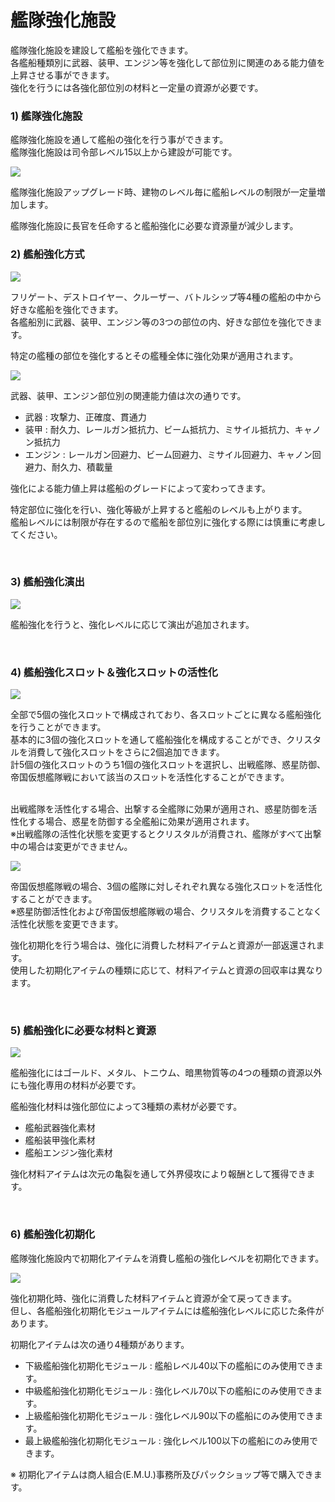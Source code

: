 # 艦隊強化施設

艦隊強化施設を建設して艦船を強化できます。<br>
各艦船種類別に武器、装甲、エンジン等を強化して部位別に関連のある能力値を上昇させる事ができます。<br>
強化を行うには各強化部位別の材料と一定量の資源が必要です。
<br>

### 1) 艦隊強化施設

艦隊強化施設を通して艦船の強化を行う事ができます。<br>
艦隊強化施設は司令部レベル15以上から建設が可能です。

![](http://d3bbxo4nelobc3.cloudfront.net/html/img/help/108_01.jpg)

艦隊強化施設アップグレード時、建物のレベル毎に艦船レベルの制限が一定量増加します。

艦隊強化施設に長官を任命すると艦船強化に必要な資源量が減少します。
<br>

### 2) 艦船強化方式

![](http://d3bbxo4nelobc3.cloudfront.net/html/img/help/108_02.jpg)

フリゲート、デストロイヤー、クルーザー、バトルシップ等4種の艦船の中から好きな艦船を強化できます。<br>
各艦船別に武器、装甲、エンジン等の3つの部位の内、好きな部位を強化できます。

特定の艦種の部位を強化するとその艦種全体に強化効果が適用されます。

![](http://d3bbxo4nelobc3.cloudfront.net/html/img/help/108_03.jpg)

武器、装甲、エンジン部位別の関連能力値は次の通りです。<br>
- 武器 : 攻撃力、正確度、貫通力
- 装甲 : 耐久力、レールガン抵抗力、ビーム抵抗力、ミサイル抵抗力、キャノン抵抗力
- エンジン : レールガン回避力、ビーム回避力、ミサイル回避力、キャノン回避力、耐久力、積載量

強化による能力値上昇は艦船のグレードによって変わってきます。

特定部位に強化を行い、強化等級が上昇すると艦船のレベルも上がります。<br>
艦船レベルには制限が存在するので艦船を部位別に強化する際には慎重に考慮してください。

<br>

### 3) 艦船強化演出

![](http://d3bbxo4nelobc3.cloudfront.net/html/img/help/108_08.jpg)

艦船強化を行うと、強化レベルに応じて演出が追加されます。

<br>

### 4) 艦船強化スロット＆強化スロットの活性化

![](http://d3bbxo4nelobc3.cloudfront.net/html/img/help/108_06.jpg)

全部で5個の強化スロットで構成されており、各スロットごとに異なる艦船強化を行うことができます。<br>
基本的に3個の強化スロットを通して艦船強化を構成することができ、クリスタルを消費して強化スロットをさらに2個追加できます。<br>
計5個の強化スロットのうち1個の強化スロットを選択し、出戦艦隊、惑星防御、帝国仮想艦隊戦において該当のスロットを活性化することができます。<br><br>

出戦艦隊を活性化する場合、出撃する全艦隊に効果が適用され、惑星防御を活性化する場合、惑星を防御する全艦船に効果が適用されます。<br>
※出戦艦隊の活性化状態を変更するとクリスタルが消費され、艦隊がすべて出撃中の場合は変更ができません。

![](http://d3bbxo4nelobc3.cloudfront.net/html/img/help/108_07.jpg)

帝国仮想艦隊戦の場合、3個の艦隊に対しそれぞれ異なる強化スロットを活性化することができます。<br>
※惑星防御活性化および帝国仮想艦隊戦の場合、クリスタルを消費することなく活性化状態を変更できます。<br>

強化初期化を行う場合は、強化に消費した材料アイテムと資源が一部返還されます。<br>
使用した初期化アイテムの種類に応じて、材料アイテムと資源の回収率は異なります。

<br>

### 5) 艦船強化に必要な材料と資源

![](http://astrokings.s3.amazonaws.com/html/img/help/108_04.jpg)

艦船強化にはゴールド、メタル、トニウム、暗黒物質等の4つの種類の資源以外にも強化専用の材料が必要です。

艦船強化材料は強化部位によって3種類の素材が必要です。
- 艦船武器強化素材
- 艦船装甲強化素材
- 艦船エンジン強化素材

強化材料アイテムは次元の亀裂を通して外界侵攻により報酬として獲得できます。

<br>

### 6) 艦船強化初期化

艦隊強化施設内で初期化アイテムを消費し艦船の強化レベルを初期化できます。

![](http://d3bbxo4nelobc3.cloudfront.net/html/img/help/108_05_fix.jpg)

強化初期化時、強化に消費した材料アイテムと資源が全て戻ってきます。<br>
但し、各艦船強化初期化モジュールアイテムには艦船強化レベルに応じた条件があります。

初期化アイテムは次の通り4種類があります。<br>
- 下級艦船強化初期化モジュール : 艦船レベル40以下の艦船にのみ使用できます。
- 中級艦船強化初期化モジュール : 強化レベル70以下の艦船にのみ使用できます。
- 上級艦船強化初期化モジュール : 強化レベル90以下の艦船にのみ使用できます。
- 最上級艦船強化初期化モジュール : 強化レベル100以下の艦船にのみ使用できます。

※ 初期化アイテムは商人組合(E.M.U.)事務所及びパックショップ等で購入できます。
